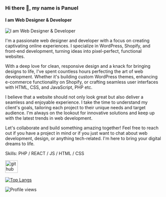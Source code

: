 ### Hi there 👋, my name is Panuel
#### I am Web Designer & Developer
![I am Web Designer & Developer](https://scontent.fdac135-1.fna.fbcdn.net/v/t39.30808-6/398229620_652564020193962_4258441292193563091_n.png?_nc_cat=111&ccb=1-7&_nc_sid=5f2048&_nc_ohc=7MRk8_V6rvQAX-9qas9&_nc_ht=scontent.fdac135-1.fna&oh=00_AfAvHIcgIJeJve7Yo_U8oUMXBmA1MZQ96CzIeXlfzB834A&oe=6546EF51)

I'm a passionate web designer and developer with a focus on creating captivating online experiences. I specialize in WordPress, Shopify, and front-end development, turning ideas into pixel-perfect, functional websites.

With a deep love for clean, responsive design and a knack for bringing designs to life, I've spent countless hours perfecting the art of web development. Whether it's building custom WordPress themes, enhancing e-commerce functionality on Shopify, or crafting seamless user interfaces with HTML, CSS, and JavaScript, PHP etc.

I believe that a website should not only look great but also deliver a seamless and enjoyable experience. I take the time to understand my client's goals, tailoring each project to their unique needs and target audience. I'm always on the lookout for innovative solutions and keep up with the latest trends in web development.

Let's collaborate and build something amazing together! Feel free to reach out if you have a project in mind or if you just want to chat about web development, design, or anything tech-related. I'm here to bring your digital dreams to life.

Skills: PHP / REACT / JS / HTML / CSS



[<img src='https://cdn.jsdelivr.net/npm/simple-icons@3.0.1/icons/github.svg' alt='github' height='40'>](https://github.com/panuelhalder)  

[![Top Langs](https://github-readme-stats.vercel.app/api/top-langs/?username=panuelhalder)](https://github.com/anuraghazra/github-readme-stats)

![Profile views](https://gpvc.arturio.dev/panuelhalder)  
